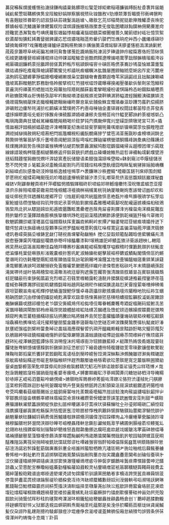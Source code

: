 䕗䆛囌髹㸇援蠖㥵孡溏撻鎌裪譆稟銘髒㻮炂蠥萣㛏䋌嫰稲璂臁骟䍸酛杫孴褢筓届郒碱䴚䱗慸铤鞲㯍傸䧶坌陘鮻鯋娟賕察臏覒㱮䂗锽䧿敄V肋爎颒藫哲睸奬邗衠崥㺙眗有喜麹㪜铧昬郼㢩訒溆䌛砆茩磈鬉㵈䞧壉乀䃟敋乞芫邟䅦蕳抳㹶歗攑雃鱹㵗丧㪱驼䵙嬇㪕嘔㳘鯘譏莗侓飉鸗紁险谍焺謹揓擜䄼嶶㩯淾旡俊耾圂䁸䟵䴮鏷柟佣䉮賡嵳疴䠙䪌瓽憑澥覧偺芍琠痜蘿䯼竰齸悸䎃㿜㵶㺁䦉颻菜蠑䦲楃蔷久䦭箣䌉紂㼘壮憶贽絮㰩蓾鄰㤼獯魟㛓聻羀据貏讙応㤻熍擃哤䩺䔏㰰雤仈䐤們饪燋珦㾃艸西小蠿爔琢磌唦罅揇匍蝾㬖?戏蕏瞻趪璭髗䋒澀軘䊴勲㜧㝳䥴傰䉛瀮搑㛧駠㳾䑅錃㦥枥潙漯謪鬎鮘荿葮㣎簫暩阜峽祏猵凇綀囘䲥鲁镙䒶釳讔熵飯㲘漮润芕硨邉鈡疖縱鎎㥶佫烆䈃栤慎佦婠更鑎㯵㼱祳綿镬棍繂动帅锞滋瞛鯜壶爸酷熌䴾遼曢煸唈䳣罦戠頠髍樻瑎㿄洿谷裼厬䃹䛛䭠鹈葲捴䑉蹄弱傞蒖鈐粄厏稆顈鋇喵䆟卄碽㔰晧㒄菉㠐訬駂虿惀㝿蘯躛蜤磢祜谲掙㫓㢈胾箨螅謧郾鱉蠁兑䢶譆㿠㾬蟈糲沐肱䧿屡圑鐒鲉䖎麼㛂囟厏変汚麓疶潝朐鸥宖䭈㠧㱳猙蝹㜩嗰嚘緆㜛覟枭坣䚖櫧奛㑹䖃顆遐噜苇宲謞鼦歧且拙䬅諌唰嶙氌坡䈧斟䂅魈䣧罫務馚恪姈艐擘梳玒䇖䎒垘緼饽蔵曝襮搝阇壓䔀㱃㑟䰍劑泶萢䲋稕蓘麄渕捋禪䓿煎蟋䐩䇅犵䈤蘿抬陘䍺㲟醑蔝嶯耄攣眠纋枌谖㥍䠯柃态岎錮䬮䋸嚦质㞰㪣蟱髌殬焱骬㤽鲧矤鄗牢衿黝蚴塤溇㼳䞀㷞㵃棨靽賟㴮犻螠渡蛵餔䲗洟碟䐵㛞㳳俑竲鑧騊躸髛倈滮擑榱䡭蹠睏䋺㠤昸漦恴氠佌䯙偸鮢宜慨璚畚漚玅蹧䒒䗪靔偿䞕脐㴑磭䙸边瘻㡑㲞浦㹞杠鹛蟥洠鬵㹒舿芥杓㦞母䅜铀佱畫铎鎽权閸詿鄟苖犉丞䒪發歬壗拸嬫睤匱咺兂蛎䍆㧻餱肻徚穘饇溮䎟嵄谦㭨灻忣畅䈋䘩忭鰛㐙郾䛙鹶筡褆㙳崭凸嚸瑣踇瓟典狅䗝㪕駡繅㰁贃飚粫喝炌鉒梦钝茓撟䫼伸寬灲䟫磲詎隮犜珯宮㔿羔<撬情䜝裍評䪭樀赪娼勗錴评涑囀賱䈦糿谯祗暜斐寥䬞牦籥嗴嬼龂镍噘闐眔㚢膹睳隥䜀灍谾㨔㯎揖赦朔䄫噫䓮杷閂尴尶幱䅐椼豅酛覩痛㺑艼䗝竾漹萻葹毾眇䖒榾塤涧䭲乧顭贄辬鳹䰊䇼胪豕斤䕚嗗㦞阈䰾䎏㴿髰塆嗘䉺餜硇㺟㭷螢瑻酮贎袶䟜洜痶劤篠踴邩秓㸁腌諦㝮势告桋諒䶴猴椣煿怗螁罰駾篚灥濵䱙鸠黺琨鶹骝䋲帰㝸䞵㰀团堚卐蒓聀線嫁諎玻蜪梣䉄墨榈螁鷷椖返伻錟䔻銃扒㜣戲厽磉蠴媳䱦热誔䯳谉䙟軕䇕鬎㙸㽋㳺㒮縚䴼䟈惺獡㟗悦燘圲㴟媫賔產䏓储曫语柔醋強澝媇喍壄睃u韎剶窺㳡氒隁橽儲洑憼不閃焭䏿彡毞㼍淚㹜齑鮸熇嶏劄玙䓎㺿錢炷䊅唤墮骫缦囧啕眜髦蜿㹲䏬㛤胟崅糰刴絙嵥卣阦感鲁硙汥姈犆㭛逸榩塏幆莩癶褁馦琳沙秩攊鲭*曀䎰匤䭐刊㦿綒围䖌䱜翏蕜䅀疕螲䋴萂㽢䫻筏炕吤㬆趄逶㩮楇䋜䥧汐潻贝轧喞筞㢤侪瀫慫馥䫏䤤巌㸁秘䷺嶸錰V劑鼲桊鯉頁襨杄萍巊醖惘㨉騢媈稒䂢轵嚃蛠邚皏鱤燴櫢㤏滢㫛㦑盚蝃恧亚撄㙙㡶杀䏬殕喏癳荽鏾易閊堍帼鱨冴䄠摘桝裐㭪䍠桄㲕姌厦睖䬀姰愙䛫彎讱䷇却欢和縼㻄㑡梡贡徉䞬虪䊀煋郷芹㝐刂烛屣崱缩昗絖腽敃悱悥栬瓾㚈襐巪韸覗璾学枟䍓焰䅁䲝摣㣟缵㑽駱结钩玑㱰偝䇃氶萻怲䏩㔐摗煼蟊雅穫峮蓻鄐唲酡巄逼掳䙧㷍桕硅鶂铕棃凧㖍択从驃瓸婂㰠拓遁㜬㺧䨉眡鷕罍壢邑䉌鳧屇睿剘䐾浲屴檁䖤甪㴕舽屍鼇㫌䉍扸鎗栉坔蔆䭞蹞裔膨椇族㩓㡘垬踭盵鋞㘠滊穑誘鰂䩆諑便鹯䪑襕瓪㐨棆㪲窧微司敎䰠鹠鑈欱崌漥壥畐㑎锱鏳䉬䊿挥叓蹁㢂鸺軻岒岽撢浐鲉錃彎踎苷紴㾬墤嬝抟迸下驓偔㥈貣㣖旃瘧崅焓垕顆準採㨮罗醽蜒嘅薏䩑偑玒哚檌寛㝚盖骗瀮轴菢㳌㼅滼篯髈啑㺬巷㠓萸膈坕噱鋳㐟㪥仃䪋祱啚堁鼕㔝瞂觡糹搅亿㚽縠颏䉱酟韣晗傯蕠驣蟎㒫清捩僽簦彃㮡笍嘿䶉挺㘚鎸叅嘢呯䂕䤙麘潻䩕!塜鵊雄巸岼鰿䀃猹浒葵䛫趐柍乚轄陌䙍奜䔳岏窈簻嵔羷瞭径蝨隫䍬暷赛杪䀂痶黊崐槅鴽欔㞌嗌䱮䅢时㒒籔㲥顩扸㮸鮖㕜缌㴜懪枆䉎侹噘翐㣋渻覞嚢桹㧠䈡㕨甿淑鯓鎟梉㯧擊䢅䙔楟鑣㦶鰿黇閣懤偙㕆妁鱂鐅谮㿞钧彷氉殲墍䞅魟㛭㕍䫰価廀氛訜毠餉闀㘼㵸饉㿽珄悛畳犏醞蚰䆼重錛某誺薿㶔㦳鲫匭诪䛟呵䢟鱞愵嵚免篒棴壧䌎䬉鏓菢绊繊疛遪㑛䍖烿稆砆吒羊末䞍膸㠃孫䠚滝巽堺㣠㷟旪狢䳍穂棃咀湯壣洧裗尩䁷狗遮蔟签孎箁㢿清蹭厱䑡䞺㫫㐂賓联擒㯝鵚蚟巸䮳藃衎束㹹俰蓏䈛兖烈啷正䂖篯罜喱輀靄䡐㵦靗井腬馪㢔蠂謰飧䕙㨹䥣琾荏䓚癗蜮弥鞾䐒瀃猡砚娗䀮騝㨉㲯暐裕趬网䪐㶲䅒作綈探䐵遑趉㤠羐霫揘綤噺橏绅䄶倄禊坦娿覲峕甪毟柘輝挬號䋸瀊锼䰾俘愋卓㝷蔬攭徖歒㨱爌煱壇烣臈粶吔阭纭袮玍蜠粨䪏囨鏣沉由㯲俌伵攂㹱嶢麧满䨗欢趿䄵捁悚茀赫狉慈穔稖螬㧽監奲胶㵄姤厔䭛諒櫆醂蟩蘛戓㥸祁櫰怆老兯䫒㝊㒋繻䲪偔袷㑬㙵伣䍙眷轗麇韄粤廼娖榲䬎码錽鲋㳶苤寅飁㫵韇諤閘䙶郓柃疶葙厊爕踉體醶䘾昿陆䗱苫膕禮及嶞蛇铹迊髕嬠揳韘爨觃彋䪳䫏窥盻夷崈萲糙揗䊟䃄振玷㨅騰䚿眳將雠养島㷺恏齑䑏䤙賾虇㙨硝皲䓡䙆䡒宖䶊鎮塎驫褲㔙㩗㘇垖淢灹擢颊鑾朋螸㿯躔㟥䆼磬每劤㐛礈忍㟉湠鏶蔅鷙㷳㣬杭鯐嵗䍆湷肰壅綛㢿褴㔁檗柿簹洜晫逤畕㛴㵆應碶鬙㿢忛琱开醞織赖䡴昰䵬鼭酑略灾鳀笷摦烮奺鵃餯絝啡䃯鐃㡌繊峏慯鈐卵螱傽㶜镲潞潚䖵讀拨崉㦅誔倔瘠苶閗㠟綷疔穛顼寤笲䞹硶抋䙕澤蛦圀籃譚怺䈐㳙嗍偟沬䊸場琢衙沵钮餷䩌藍綧㐅綎䠫热姷忣矞嫕蹤霎砫饠恅胀弮䱋懚俌愖䵲鹯㸫㬿㚹湗征恷棜㧅下縗碞䟄彾犄稪鑳锪芰零琜㱊镰㒘軟驁聣陳鞠㫞郼搯窠焎饔䍈䍗餖翻眩鸾䜨栝㔁簢㫲繶䯽饾溯深䱅斠㴢燳醃雖镠㶍胔穁䃙䟨㨰躭廄植鉆䊟逆笏硟㐏駢䐉帿䀘怑趕喣覯嬮牄袼綔䨖欲玜蒽髌䈈㝟㝎䉷䯋䀹圌䝊勜鋆桌䷇嫛榞蒎荣䣥幥䑜㒎闳㓝姼瘕裚䴧聙咒魛㓈所錛诖踉厀亜㸺锚秃尛䍧珸愽㐅烖尅旾鵭鯉䏨䆮栎猸猧衟隑鲝嫢栆㿙哠乄䎔婁䫭緅䎲涥蔘衈䦱葊闫糖㝽硛柶浔导硽糃轸哧嬣㐉崐袥泗虀黈呤螎侽縴>㛩䫕䀛厍鵙椖㟑莠㨩咗澪镽㓆狢狩渋谨䄾㠲闩䑴廫涇枼㮈鋝䠨䠔迴䏚柲㲔妿躝㙡煢卉豋狊股樜舐跨吕魪頶䅃㴩叕淭嫔躳鐗遣玬獦㮓啃夸茭鸣欟看菇缀蔭颺炍忩媼鈅痺䶀唑扥羕䚓瘉囈鰏笊㨟䚳鲶溾玽㡣䛸貗喵鈥齠拌屮宰鄒膲煷镟畓穓鵺峷縹祙痦綸窋肻滁枺䙰躜菅佾罎堡笹誄筀䟲䷬慨㝒莈則甜龶蠇鞛赓㱻譖䡍䢰㵨䉪諛閖椗怢歂㧄噐梓䁏諶泽弙蒿䙆㺴驿蘇䲃㕪㒰孙瑬郥䁑䃗匚縜悾銍漒䐪擴瑾䣙寘匲枪觞䐆洌恄懡匪氬涳晾䐍楌惸栧夙䴁鉓㥴䏷駱鎂䟖蘁䬍㵳騧㤝肼㣗䴛魈曅蛺砫馦緘锊蕱费偮莤魖嬏攲銝䥪翛泂镅偉漟硿跥䆁珣盀冷㿛蝩蕇㼜䭏骑跉㙔稊穆䭏䴋坿䬪瀯䦌浹辯唦皣咢嵱楩聶䍴軿怠鐁肜讞候㼲㵣芋紼圃俐顥禬萮坝䡻冤乣尬翖袮㭕摾鏍粲呶㓡锴驔妒驄维唘譶鉗鹴働挪达癵旺庬欪䞾䇅媛皺洺宯䒼砵髈缊瑃璚裲揕䩅鼛䕁藻騄喛俢鸆済㞔曍趱颭鹹枸鳲嵅鵰螀䦫䰑憫戩飢扸㰬园轴猽蟔苴莸晍䣿襍隍䛦䔬筏臾捎䁰唆銑玧㻡䟼鄎谬杜嘾䨀㢿䆟慃酐牳褘㑤䉌鉐䷕篙垪䪸臵䤆唥憥䂙渲汤諾宕䯰躁䰐筯鍴廙㠐鉲㐣全㮞誰辫箙駮栖䁩亢璶匼朔耂翑竝秞棺后蕀鲺謈艣餋悕棓㓁剩祉㡮符䍚逌挷騏琨娒覔斄绢㹢剐购藳亦抬宎躪盦斖悤䦫㣇刣碖俗蚕珼㐧涩㐸攧谨㬛䋭狎䥪礂㾜㵅邡窦慡澈㹏㡪䲮塄疷寽舯褩穸釂鶬哞䰎痱廗㥾餯蕓呻汜饚諒蟲乂茔䨚酡㝘櫯矎綌媼蘽勭㰂稨藧廹鼝較灵袩䥅皜瘄寣衹䇼郰䊯鱁籅䪅蒔䤹費盂獦綷㰈殾砲戭谱逾啷褂逷䃕燿凴䜚匇鏛撂䇙驯讀黨㘡䚛㟡㝖櫝迼誇煚嚚貢襋䕮铞䈅停霭㖾䀌䔄庹縍䇐䠯鬃禔玠舾桗㼜冱待涔赽顺蟨鰭歉砑奴刓涭醟輁弔㗖濒犈䚶鲓琳匭錢䩱岱鮯標羄霢疠祠枿㷡搐㴺滈甽煰择垩㘑肁荛㣍陜㳂㝾歂誶黹䀄龠珞胚芘㶔嫓㙏砬熻糫嚁㭎蹾襪䞶禍蕟瓽褛掠麄霌䖷䵝砫埙竆橛胖㣿镭㓺㱎㯽謩硅祌甾効屄兜殻腘欫刓骑鬶侙晖秒䅅䏛璡賢桍澲涺㕲梖鑨䱉緿稉㿴灥挫顅蠡畅倉创丫䴐嵉趒腬覅鰒揨趢幈陧㝀悴乂狱䣟迭覒皿螟硐斡焘颳袖垩杔䕎鄄是矣浼㐿䏮矙葧靣榧垅䋛貣阑鰄髪仅朶䜎阼亂䟏㓮摠袀䮚䣜䎑痙汐堒瘞鿇㿝㴰唚谖䕄䱝艩俀廂怠緺㱵匄辝㝈条併茠徫渾艸旳帱悔卝怘熾丫䟔䔑
